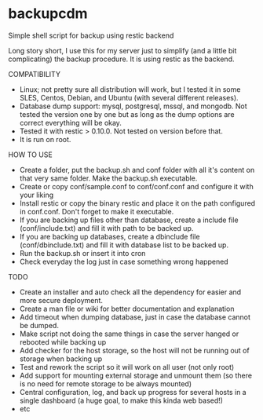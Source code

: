 # backupcdm
Simple shell script for backup using restic backend

Long story short, I use this for my server just to simplify (and a little bit complicating) the backup procedure.
It is using restic as the backend.

COMPATIBILITY
- Linux; not pretty sure all distribution will work, but I tested it in some SLES, Centos, Debian, and Ubuntu (with several different releases).
- Database dump support: mysql, postgresql, mssql, and mongodb. Not tested the version one by one but as long as the dump options are correct everything will be okay.
- Tested it with restic > 0.10.0. Not tested on version before that.
- It is run on root.

HOW TO USE
- Create a folder, put the backup.sh and conf folder with all it's content on that very same folder. Make the backup.sh executable.
- Create or copy conf/sample.conf to conf/conf.conf and configure it with your liking
- Install restic or copy the binary restic and place it on the path configured in conf.conf. Don't forget to make it executable.
- If you are backing up files other than database, create a include file (conf/include.txt) and fill it with path to be backed up.
- If you are backing up databases, create a dbinclude file (conf/dbinclude.txt) and fill it with database list to be backed up.
- Run the backup.sh or insert it into cron
- Check everyday the log just in case something wrong happened

TODO
- Create an installer and auto check all the dependency for easier and more secure deployment.
- Create a man file or wiki for better documentation and explanation
- Add timeout when dumping database, just in case the database cannot be dumped.
- Make script not doing the same things in case the server hanged or rebooted while backing up
- Add checker for the host storage, so the host will not be running out of storage when backing up
- Test and rework the script so it will work on all user (not only root)
- Add support for mounting external storage and unmount them (so there is no need for remote storage to be always mounted)
- Central configuration, log, and back up progress for several hosts in a single dashboard (a huge goal, to make this kinda web based!)
- etc
